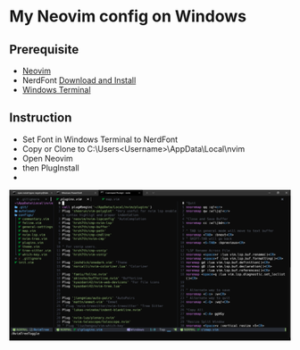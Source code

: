 # My Neovim config on Windows

## Prerequisite
- [Neovim](https://neovim.io)
- NerdFont [Download and Install](https://github.com/ryanoasis/nerd-fonts/tree/master/patched-fonts/Hack/Regular/complete)
- [Windows Terminal](https://www.microsoft.com/en-us/p/windows-terminal/9n0dx20hk701?activetab=pivot:overviewtab)
## Instruction
- Set Font in Windows Terminal to NerdFont
- Copy or Clone to C:\Users\<Username>\AppData\Local\nvim
- Open Neovim
- then PlugInstall
-

![ScreenShot](img.PNG)

